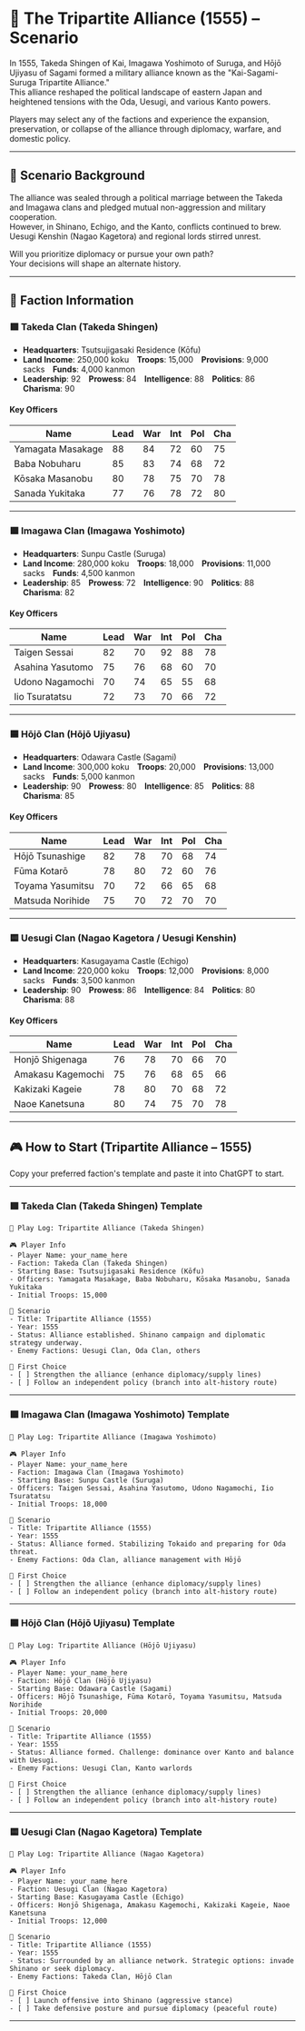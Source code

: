 # 🏯 The Tripartite Alliance (1555) – Scenario

In 1555, Takeda Shingen of Kai, Imagawa Yoshimoto of Suruga, and Hōjō Ujiyasu of Sagami formed a military alliance known as the "Kai-Sagami-Suruga Tripartite Alliance."  
This alliance reshaped the political landscape of eastern Japan and heightened tensions with the Oda, Uesugi, and various Kanto powers.

Players may select any of the factions and experience the expansion, preservation, or collapse of the alliance through diplomacy, warfare, and domestic policy.

---

## 📘 Scenario Background

The alliance was sealed through a political marriage between the Takeda and Imagawa clans and pledged mutual non-aggression and military cooperation.  
However, in Shinano, Echigo, and the Kanto, conflicts continued to brew. Uesugi Kenshin (Nagao Kagetora) and regional lords stirred unrest.

Will you prioritize diplomacy or pursue your own path?  
Your decisions will shape an alternate history.

---

## 🧠 Faction Information

### 🟥 Takeda Clan (Takeda Shingen)

- **Headquarters**: Tsutsujigasaki Residence (Kōfu)  
- **Land Income**: 250,000 koku **Troops**: 15,000 **Provisions**: 9,000 sacks **Funds**: 4,000 kanmon  
- **Leadership**: 92 **Prowess**: 84 **Intelligence**: 88 **Politics**: 86 **Charisma**: 90  

#### Key Officers

| Name            | Lead | War | Int | Pol | Cha |
|-----------------|------|-----|-----|-----|-----|
| Yamagata Masakage | 88   | 84  | 72  | 60  | 75  |
| Baba Nobuharu    | 85   | 83  | 74  | 68  | 72  |
| Kōsaka Masanobu  | 80   | 78  | 75  | 70  | 78  |
| Sanada Yukitaka  | 77   | 76  | 78  | 72  | 80  |

---

### 🟩 Imagawa Clan (Imagawa Yoshimoto)

- **Headquarters**: Sunpu Castle (Suruga)  
- **Land Income**: 280,000 koku **Troops**: 18,000 **Provisions**: 11,000 sacks **Funds**: 4,500 kanmon  
- **Leadership**: 85 **Prowess**: 72 **Intelligence**: 90 **Politics**: 88 **Charisma**: 82  

#### Key Officers

| Name           | Lead | War | Int | Pol | Cha |
|----------------|------|-----|-----|-----|-----|
| Taigen Sessai  | 82   | 70  | 92  | 88  | 78  |
| Asahina Yasutomo | 75   | 76  | 68  | 60  | 70  |
| Udono Nagamochi | 70   | 74  | 65  | 55  | 68  |
| Iio Tsuratatsu  | 72   | 73  | 70  | 66  | 72  |

---

### 🟦 Hōjō Clan (Hōjō Ujiyasu)

- **Headquarters**: Odawara Castle (Sagami)  
- **Land Income**: 300,000 koku **Troops**: 20,000 **Provisions**: 13,000 sacks **Funds**: 5,000 kanmon  
- **Leadership**: 90 **Prowess**: 80 **Intelligence**: 85 **Politics**: 88 **Charisma**: 85  

#### Key Officers

| Name            | Lead | War | Int | Pol | Cha |
|-----------------|------|-----|-----|-----|-----|
| Hōjō Tsunashige | 82   | 78  | 70  | 68  | 74  |
| Fūma Kotarō     | 78   | 80  | 72  | 60  | 76  |
| Toyama Yasumitsu| 70   | 72  | 66  | 65  | 68  |
| Matsuda Norihide| 75   | 70  | 72  | 70  | 70  |

---

### 🟨 Uesugi Clan (Nagao Kagetora / Uesugi Kenshin)

- **Headquarters**: Kasugayama Castle (Echigo)  
- **Land Income**: 220,000 koku **Troops**: 12,000 **Provisions**: 8,000 sacks **Funds**: 3,500 kanmon  
- **Leadership**: 90 **Prowess**: 86 **Intelligence**: 84 **Politics**: 80 **Charisma**: 88  

#### Key Officers

| Name             | Lead | War | Int | Pol | Cha |
|------------------|------|-----|-----|-----|-----|
| Honjō Shigenaga   | 76   | 78  | 70  | 66  | 70  |
| Amakasu Kagemochi | 75   | 76  | 68  | 65  | 66  |
| Kakizaki Kageie   | 78   | 80  | 70  | 68  | 72  |
| Naoe Kanetsuna    | 80   | 74  | 75  | 70  | 78  |

---

## 🎮 How to Start (Tripartite Alliance – 1555)

Copy your preferred faction's template and paste it into ChatGPT to start.

---

### 🟥 Takeda Clan (Takeda Shingen) Template

```
📝 Play Log: Tripartite Alliance (Takeda Shingen)

🎮 Player Info
- Player Name: your_name_here
- Faction: Takeda Clan (Takeda Shingen)
- Starting Base: Tsutsujigasaki Residence (Kōfu)
- Officers: Yamagata Masakage, Baba Nobuharu, Kōsaka Masanobu, Sanada Yukitaka
- Initial Troops: 15,000

📘 Scenario
- Title: Tripartite Alliance (1555)
- Year: 1555
- Status: Alliance established. Shinano campaign and diplomatic strategy underway.
- Enemy Factions: Uesugi Clan, Oda Clan, others

🎯 First Choice
- [ ] Strengthen the alliance (enhance diplomacy/supply lines)
- [ ] Follow an independent policy (branch into alt-history route)
```

---

### 🟩 Imagawa Clan (Imagawa Yoshimoto) Template

```
📝 Play Log: Tripartite Alliance (Imagawa Yoshimoto)

🎮 Player Info
- Player Name: your_name_here
- Faction: Imagawa Clan (Imagawa Yoshimoto)
- Starting Base: Sunpu Castle (Suruga)
- Officers: Taigen Sessai, Asahina Yasutomo, Udono Nagamochi, Iio Tsuratatsu
- Initial Troops: 18,000

📘 Scenario
- Title: Tripartite Alliance (1555)
- Year: 1555
- Status: Alliance formed. Stabilizing Tokaido and preparing for Oda threat.
- Enemy Factions: Oda Clan, alliance management with Hōjō

🎯 First Choice
- [ ] Strengthen the alliance (enhance diplomacy/supply lines)
- [ ] Follow an independent policy (branch into alt-history route)
```

---

### 🟦 Hōjō Clan (Hōjō Ujiyasu) Template

```
📝 Play Log: Tripartite Alliance (Hōjō Ujiyasu)

🎮 Player Info
- Player Name: your_name_here
- Faction: Hōjō Clan (Hōjō Ujiyasu)
- Starting Base: Odawara Castle (Sagami)
- Officers: Hōjō Tsunashige, Fūma Kotarō, Toyama Yasumitsu, Matsuda Norihide
- Initial Troops: 20,000

📘 Scenario
- Title: Tripartite Alliance (1555)
- Year: 1555
- Status: Alliance formed. Challenge: dominance over Kanto and balance with Uesugi.
- Enemy Factions: Uesugi Clan, Kanto warlords

🎯 First Choice
- [ ] Strengthen the alliance (enhance diplomacy/supply lines)
- [ ] Follow an independent policy (branch into alt-history route)
```

---

### 🟨 Uesugi Clan (Nagao Kagetora) Template

```
📝 Play Log: Tripartite Alliance (Nagao Kagetora)

🎮 Player Info
- Player Name: your_name_here
- Faction: Uesugi Clan (Nagao Kagetora)
- Starting Base: Kasugayama Castle (Echigo)
- Officers: Honjō Shigenaga, Amakasu Kagemochi, Kakizaki Kageie, Naoe Kanetsuna
- Initial Troops: 12,000

📘 Scenario
- Title: Tripartite Alliance (1555)
- Year: 1555
- Status: Surrounded by an alliance network. Strategic options: invade Shinano or seek diplomacy.
- Enemy Factions: Takeda Clan, Hōjō Clan

🎯 First Choice
- [ ] Launch offensive into Shinano (aggressive stance)
- [ ] Take defensive posture and pursue diplomacy (peaceful route)
```

---

